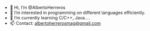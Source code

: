 - 👋 Hi, I’m @AlbertoHerreros
- 👀 I’m interested in programming on different languages efficiently.
- 🌱 I’m currently learning C/C++, Java....
- 📫 Contact: albertoherrerosmag@gmail.com

<!---
AlbertoHerreros/AlbertoHerreros is a ✨ special ✨ repository because its `README.md` (this file) appears on your GitHub profile.
You can click the Preview link to take a look at your changes.
--->
